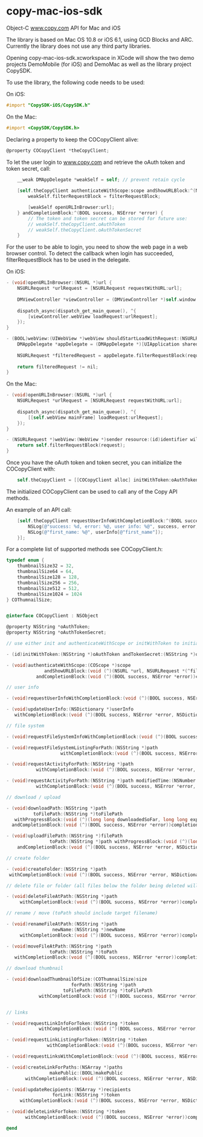 copy-mac-ios-sdk
================

Object-C www.copy.com API for Mac and iOS

The library is based on Mac OS 10.8 or iOS 6.1, using GCD Blocks and ARC. Currently the library does not use any third party libraries.

Opening copy-mac-ios-sdk.xcworkspace in XCode will show the two demo projects DemoMobile (for iOS) and DemoMac as well as the library project CopySDK.

To use the library, the following code needs to be used:

On iOS:
``` Objective-C
#import "CopySDK-iOS/CopySDK.h"
```

On the Mac:
``` Objective-C
#import <CopySDK/CopySDK.h>
```

Declaring a property to keep the COCopyClient alive:
``` Objective-C
@property COCopyClient *theCopyClient;
```

To let the user login to www.copy.com and retrieve the oAuth token and token secret, call:
``` Objective-C
    __weak DMAppDelegate *weakSelf = self; // prevent retain cycle
    
    [self.theCopyClient authenticateWithScope:scope andShowURLBlock:^(NSURL *url, NSURLRequest *(^filterRequestBlock)(NSURLRequest *filterURLRequest)) {
        weakSelf.filterRequestBlock = filterRequestBlock;

        [weakSelf openURLInBrowser:url];
    } andCompletionBlock:^(BOOL success, NSError *error) {
        // The token and token secret can be stored for future use:
        // weakSelf.theCopyClient.oAuthToken
        // weakSelf.theCopyClient.oAuthTokenSecret
    }
```

For the user to be able to login, you need to show the web page in a web browser control. To detect the callback when login has succeeded, filterRequestBlock has to be used in the delegate.

On iOS:
``` Objective-C
- (void)openURLInBrowser:(NSURL *)url {
    NSURLRequest *urlRequest = [NSURLRequest requestWithURL:url];
    
    DMViewController *viewController = (DMViewController *)self.window.rootViewController;
    
    dispatch_async(dispatch_get_main_queue(), ^{
        [viewController.webView loadRequest:urlRequest];
    });
}

- (BOOL)webView:(UIWebView *)webView shouldStartLoadWithRequest:(NSURLRequest *)request navigationType:(UIWebViewNavigationType)navigationType {
    DMAppDelegate *appDelegate = (DMAppDelegate *)[UIApplication sharedApplication].delegate;
    
    NSURLRequest *filteredRequest = appDelegate.filterRequestBlock(request);
    
    return filteredRequest != nil;
}
```

On the Mac:
``` Objective-C
- (void)openURLInBrowser:(NSURL *)url {
    NSURLRequest *urlRequest = [NSURLRequest requestWithURL:url];
        
    dispatch_async(dispatch_get_main_queue(), ^{
        [[self.webView mainFrame] loadRequest:urlRequest];
    });
}

- (NSURLRequest *)webView:(WebView *)sender resource:(id)identifier willSendRequest:(NSURLRequest *)request redirectResponse:(NSURLResponse *)redirectResponse fromDataSource:(WebDataSource *)dataSource {
    return self.filterRequestBlock(request);
}
```

Once you have the oAuth token and token secret, you can initialize the COCopyClient with:
``` Objective-C
    self.theCopyClient = [[COCopyClient alloc] initWithToken:oAuthToken andTokenSecret:oAuthTokenSecret];
```

The initialized COCopyClient can be used to call any of the Copy API methods. 

An example of an API call:
``` Objective-C
    [self.theCopyClient requestUserInfoWithCompletionBlock:^(BOOL success, NSError *error, NSDictionary *userInfo) {
        NSLog(@"success: %d, error: %@, user info: %@", success, error, userInfo);
        NSLog(@"first_name: %@", userInfo[@"first_name"]);
    }];
```

For a complete list of supported methods see COCopyClient.h:

``` Objective-C
typedef enum {
    thumbnailSize32 = 32,
    thumbnailSize64 = 64,
    thumbnailSize128 = 128,
    thumbnailSize256 = 256,
    thumbnailSize512 = 512,
    thumbnailSize1024 = 1024
} COThumnailSize;


@interface COCopyClient : NSObject

@property NSString *oAuthToken;
@property NSString *oAuthTokenSecret;

// use either init and authenticateWithScope or initWithToken to initialize oAuth token/secret

- (id)initWithToken:(NSString *)oAuthToken andTokenSecret:(NSString *)oAuthTokenSecret;

- (void)authenticateWithScope:(COScope *)scope
              andShowURLBlock:(void (^)(NSURL *url, NSURLRequest *(^filterRequestBlock)(NSURLRequest *filterURLRequest)))showURLBlock
           andCompletionBlock:(void (^)(BOOL success, NSError *error))completionBlock;

// user info

- (void)requestUserInfoWithCompletionBlock:(void (^)(BOOL success, NSError *error, NSDictionary *userInfo))completionBlock;

- (void)updateUserInfo:(NSDictionary *)userInfo
   withCompletionBlock:(void (^)(BOOL success, NSError *error, NSDictionary *userInfo))completionBlock;

// file system

- (void)requestFileSystemInfoWithCompletionBlock:(void (^)(BOOL success, NSError *error, NSDictionary *fileSystemInfo))completionBlock;

- (void)requestFileSystemListingForPath:(NSString *)path
                    withCompletionBlock:(void (^)(BOOL success, NSError *error, NSDictionary *fileSystemListing))completionBlock;

- (void)requestActivityForPath:(NSString *)path
           withCompletionBlock:(void (^)(BOOL success, NSError *error, NSDictionary *activityInfo))completionBlock;

- (void)requestActivityForPath:(NSString *)path modifiedTime:(NSNumber *)modifiedTime
           withCompletionBlock:(void (^)(BOOL success, NSError *error, NSDictionary *activityInfo))completionBlock;

// download / upload

- (void)downloadPath:(NSString *)path
          toFilePath:(NSString *)toFilePath
   withProgressBlock:(void (^)(long long downloadedSoFar, long long expectedContentLength))progressBlock
  andCompletionBlock:(void (^)(BOOL success, NSError *error))completionBlock;

- (void)uploadFilePath:(NSString *)filePath
                toPath:(NSString *)path withProgressBlock:(void (^)(long long uploadedSoFar, long long contentLength))progressBlock
    andCompletionBlock:(void (^)(BOOL success, NSError *error, NSDictionary *fileInfo))completionBlock;

// create folder

- (void)createFolder:(NSString *)path
 withCompletionBlock:(void (^)(BOOL success, NSError *error, NSDictionary *folderInfo))completionBlock;

// delete file or folder (all files below the folder being deleted will be removed)

- (void)deleteFileAtPath:(NSString *)path
     withCompletionBlock:(void (^)(BOOL success, NSError *error))completionBlock;

// rename / move (toPath should include target filename)

- (void)renameFileAtPath:(NSString *)path
                 newName:(NSString *)newName
     withCompletionBlock:(void (^)(BOOL success, NSError *error))completionBlock;

- (void)moveFileAtPath:(NSString *)path
                toPath:(NSString *)toPath
   withCompletionBlock:(void (^)(BOOL success, NSError *error))completionBlock;

// download thumbnail

- (void)downloadThumbnailOfSize:(COThumnailSize)size
                        forPath:(NSString *)path
                     toFilePath:(NSString *)toFilePath
            withCompletionBlock:(void (^)(BOOL success, NSError *error))completionBlock;


// links

- (void)requestLinkInfoForToken:(NSString *)token
            withCompletionBlock:(void (^)(BOOL success, NSError *error, NSDictionary *linkInfo))completionBlock;

- (void)requestLinkListingForToken:(NSString *)token
               withCompletionBlock:(void (^)(BOOL success, NSError *error, NSDictionary *linkListing))completionBlock;

- (void)requestLinksWithCompletionBlock:(void (^)(BOOL success, NSError *error, NSDictionary *linksInfo))completionBlock;

- (void)createLinkForPaths:(NSArray *)paths
                makePublic:(BOOL)makePublic
       withCompletionBlock:(void (^)(BOOL success, NSError *error, NSDictionary *linksInfo))completionBlock;

- (void)updateRecipients:(NSArray *)recipients
                 forLink:(NSString *)token
     withCompletionBlock:(void (^)(BOOL success, NSError *error, NSDictionary *documentInfo))completionBlock;

- (void)deleteLinkForToken:(NSString *)token
       withCompletionBlock:(void (^)(BOOL success, NSError *error))completionBlock;

@end
```

